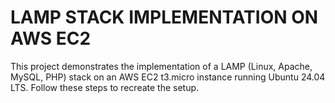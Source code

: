 # LAMP STACK IMPLEMENTATION ON AWS EC2
This project demonstrates the implementation of a LAMP (Linux, Apache, MySQL, PHP) stack on an AWS EC2 t3.micro instance running Ubuntu 24.04 LTS. Follow these steps to recreate the setup.
